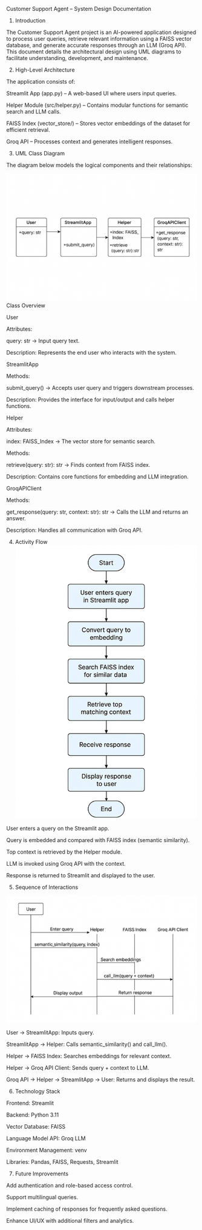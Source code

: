 Customer Support Agent – System Design Documentation
1. Introduction

The Customer Support Agent project is an AI-powered application designed to process user queries, retrieve relevant information using a FAISS vector database, and generate accurate responses through an LLM (Groq API). This document details the architectural design using UML diagrams to facilitate understanding, development, and maintenance.

2. High-Level Architecture

The application consists of:

Streamlit App (app.py) – A web-based UI where users input queries.

Helper Module (src/helper.py) – Contains modular functions for semantic search and LLM calls.

FAISS Index (vector_store/) – Stores vector embeddings of the dataset for efficient retrieval.

Groq API – Processes context and generates intelligent responses.

3. UML Class Diagram

The diagram below models the logical components and their relationships:

![alt text](image3.png)
Class Overview

User

Attributes:

query: str → Input query text.

Description: Represents the end user who interacts with the system.

StreamlitApp

Methods:

submit_query() → Accepts user query and triggers downstream processes.

Description: Provides the interface for input/output and calls helper functions.

Helper

Attributes:

index: FAISS_Index → The vector store for semantic search.

Methods:

retrieve(query: str): str → Finds context from FAISS index.

Description: Contains core functions for embedding and LLM integration.

GroqAPIClient

Methods:

get_response(query: str, context: str): str → Calls the LLM and returns an answer.

Description: Handles all communication with Groq API.

4. Activity Flow
![alt text](image-2.png)

User enters a query on the Streamlit app.

Query is embedded and compared with FAISS index (semantic similarity).

Top context is retrieved by the Helper module.

LLM is invoked using Groq API with the context.

Response is returned to Streamlit and displayed to the user.

5. Sequence of Interactions

![alt text](image-1.png)

User → StreamlitApp: Inputs query.

StreamlitApp → Helper: Calls semantic_similarity() and call_llm().

Helper → FAISS Index: Searches embeddings for relevant context.

Helper → Groq API Client: Sends query + context to LLM.

Groq API → Helper → StreamlitApp → User: Returns and displays the result.

6. Technology Stack

Frontend: Streamlit

Backend: Python 3.11

Vector Database: FAISS

Language Model API: Groq LLM

Environment Management: venv

Libraries: Pandas, FAISS, Requests, Streamlit

7. Future Improvements

Add authentication and role-based access control.

Support multilingual queries.

Implement caching of responses for frequently asked questions.

Enhance UI/UX with additional filters and analytics.